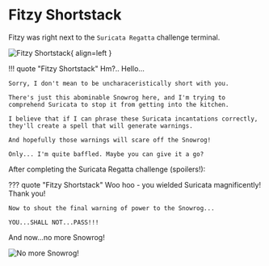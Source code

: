 # Fitzy Shortstack

Fitzy was right next to the `Suricata Regatta` challenge terminal.

![Fitzy Shortstack](/img/tolkienring/fitzyshortstack.png){ align=left }

!!! quote "Fitzy Shortstack"
	Hm?.. Hello...

	Sorry, I don't mean to be uncharaceristically short with you.

	There's just this abominable Snowrog here, and I'm trying to comprehend Suricata to stop it from getting into the kitchen.

	I believe that if I can phrase these Suricata incantations correctly, they'll create a spell that will generate warnings.

	And hopefully those warnings will scare off the Snowrog!

	Only... I'm quite baffled. Maybe you can give it a go?


After completing the Suricata Regatta challenge (spoilers!):

??? quote "Fitzy Shortstack"
	Woo hoo - you wielded Suricata magnificently! Thank you!

	Now to shout the final warning of power to the Snowrog...

	YOU...SHALL NOT...PASS!!!


And now...no more Snowrog!

![No more Snowrog!](/img/tolkienring/nomoresnowrog.png)